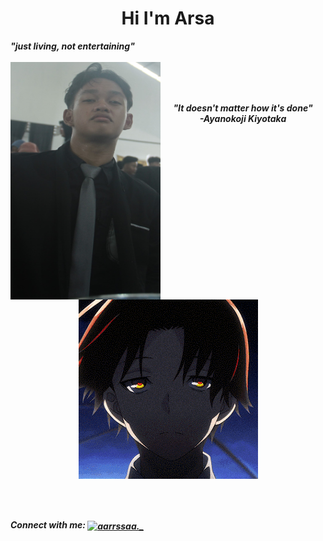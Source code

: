 <div> 
<h1 align="center">Hi I'm Arsa</h1>
<i><b>"just living, not entertaining"<b/></i>
<br>
<br>
<img align="left" src="Sans.jpg" width="240" height="380">






<br>
<br>
<br>
<p align="center"><i>"It doesn't matter how it's done"<br>-Ayanokoji Kiyotaka</i></p>
<p align="center"> <img src="ayano.gif"/></p>
<br>
<br>
<footer>
<p align="left">
<i>Connect with me: <a href="https://instagram.com/aarrssaa._" target="blank"><img align="center" src="https://raw.githubusercontent.com/rahuldkjain/github-profile-readme-generator/master/src/images/icons/Social/instagram.svg" alt="aarrssaa._" height="30" width="40" /></a>
</i></p>
</footer>
</div>
